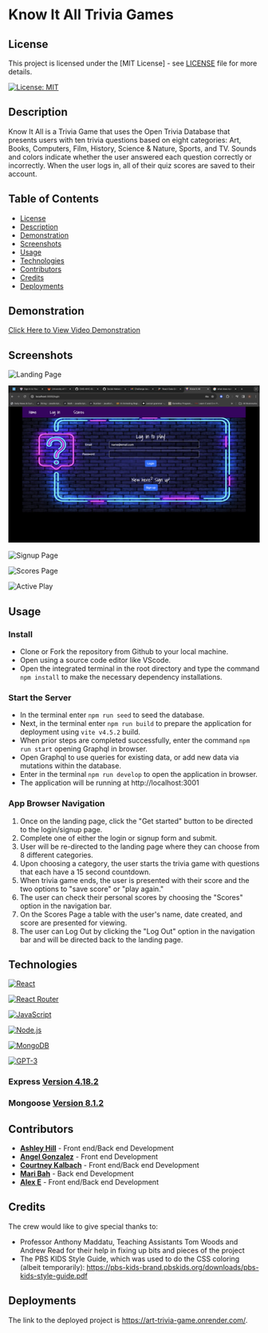 # Know It All Trivia Games

## License
This project is licensed under the [MIT License] - see [LICENSE](LICENSE) file for more details.

[![License: MIT](https://img.shields.io/badge/License-MIT-yellow.svg)](https://opensource.org/licenses/MIT)

## Description
Know It All is a Trivia Game that uses the Open Trivia Database that presents users with ten trivia questions based on eight categories: Art, Books, Computers, Film, History, Science & Nature, Sports, and TV. Sounds and colors indicate whether the user answered each question correctly or incorrectly. When the user logs in, all of their quiz scores are saved to their account.

## Table of Contents
- [License](#license)
- [Description](#description)
- [Demonstration](#demonstration)
- [Screenshots](#screenshots)
- [Usage](#usage)
- [Technologies](#technologies)
- [Contributors](#contributors)
- [Credits](#credits)
- [Deployments](#deployments)

## Demonstration

[Click Here to View Video Demonstration](./client/src/assets/Art-Trivia-Demo.mp4)

## Screenshots

![Landing Page](./client/public/media/Landing-Pg.png) 

![Login Page](./client/public/media/Login-Pg.png)

![Signup Page](./client/public/media/Signup-Pg.png)

![Scores Page](./client/public/media/Scores-page.png)

![Active Play](./client/public/media/Active-Play.png)



## Usage

### Install

- Clone or Fork the repository from Github to your local machine.
- Open using a source code editor like VScode.
- Open the integrated terminal in the root directory and type the command `npm install` to make the necessary dependency installations. 

### Start the Server

- In the terminal enter `npm run seed` to seed the database.
- Next, in the terminal enter `npm run build` to prepare the application for deployment using `vite v4.5.2` build.
- When prior steps are completed successfully, enter the command `npm run start` opening Graphql in browser. 
- Open Graphql to use queries for existing data, or add new data via mutations within the database.
- Enter in the terminal `npm run develop` to open the application in browser.
- The application will be running at http://localhost:3001 

### App Browser Navigation

1. Once on the landing page, click the "Get started" button to be directed to the login/signup page.
2. Complete one of either the login or signup form and submit. 
3. User will be re-directed to the landing page where they can choose from 8 different categories.
4. Upon choosing a category, the user starts the trivia game with questions that each have a 15 second countdown.
5. When trivia game ends, the user is presented with their score and the two options to "save score" or "play again."
6. The user can check their personal scores by choosing the "Scores" option in the navigation bar.
7. On the Scores Page a table with the user's name, date created, and score are presented for viewing.
8. The user can Log Out by clicking the "Log Out" option in the navigation bar and will be directed back to the landing page.

## Technologies

[![React](https://img.shields.io/badge/React-16.14.0-blue)](https://reactjs.org/)

[![React Router](https://img.shields.io/badge/React_Router-6.22.1-blue)](https://reactrouter.com/)

[![JavaScript](https://img.shields.io/badge/JavaScript-ES6-yellow?style=for-the-badge&logo=javascript)](https://developer.mozilla.org/en-US/docs/Web/JavaScript)

[![Node.js](https://img.shields.io/badge/Node.js-43853D?style=for-the-badge&logo=node.js&logoColor=white)](https://nodejs.org/)

[![MongoDB](https://img.shields.io/badge/MongoDB-4EA94B?style=flat&logo=mongodb&logoColor=white)](https://www.mongodb.com/)

[![GPT-3](https://img.shields.io/badge/GPT--3-4B0082?style=for-the-badge)](https://www.openai.com/)

### Express [Version 4.18.2](https://expressjs.com/)

### Mongoose [Version 8.1.2](https://www.npmjs.com/package/mongoose)



## Contributors
- **[Ashley Hill](https://github.com/ashleyh5440)** - Front end/Back end Development
- **[Angel Gonzalez](https://github.com/Utero93)** - Front end Development
- **[Courtney Kalbach](https://github.com/KNC2007)** - Front end/Back end Development
- **[Mari Bah](https://github.com/Mariatu)** - Back end Development
- **[Alex E](https://github.com/upennbootcamp23)** - Front end/Back end Development

## Credits
The crew would like to give special thanks to:
- Professor Anthony Maddatu, Teaching Assistants Tom Woods and Andrew Read for their help in fixing up bits and pieces of the project
- The PBS KIDS Style Guide, which was used to do the CSS coloring (albeit temporarily): https://pbs-kids-brand.pbskids.org/downloads/pbs-kids-style-guide.pdf

## Deployments
The link to the deployed project is https://art-trivia-game.onrender.com/.

